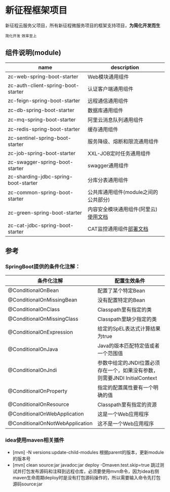 # 新征程框架项目
新征程云服务父项目，所有新征程微服务项目的框架支持项目，**为简化开发而生**

`简化开发` `效率至上`


## 组件说明(module)

 name | description
---|---
zc-web-spring-boot-starter | Web模块通用组件
zc-auth-client-spring-boot-starter | 认证客户端通用组件
zc-feign-spring-boot-starter | 远程通信通用组件
zc-db-spring-boot-starter | 数据库通用组件
zc-mq-spring-boot-starter | 阿里云消息队列通用组件
zc-redis-spring-boot-starter | 缓存通用组件
zc-sentinel-spring-boot-starter | 服务降级、熔断和限流通用组件
zc-job-spring-boot-starter | XXL-JOB定时任务通用组件
zc-swagger-spring-boot-starter | swagger通用组件
zc-sharding-jdbc-spring-boot-starter | 分库分表通用组件
zc-common-spring-boot-starter | 公共库通用组件(module之间的公共部分)
zc-green-spring-boot-starter |  内容安全模块通用组件(阿里云)[使用文档](https://gitee.com/zhangquansheng/zhengcheng-parent/tree/master/zc-green-spring-boot-starter)
zc-cat-jdbc-spring-boot-starter | CAT监控通用组件[部署文档](https://gitee.com/zhangquansheng/zhengcheng-parent/tree/master/zc-cat-spring-boot-starter)


## 参考

### SpringBoot提供的条件化注解：

条件化注解 |	配置生效条件
---|---
@ConditionalOnBean |	配置了某个特定Bean
@ConditionalOnMissingBean |	没有配置特定的Bean
@ConditionalOnClass |	Classpath里有指定的类
@ConditionalOnMissingClass |	Classpath里缺少指定的类
@ConditionalOnExpression |	给定的SpEL表达式计算结果为true
@ConditionalOnJava |	Java的版本匹配特定值或者一个范围值
@ConditionalOnJndi |	参数中给定的JNDI位置必须存在一个，如果没有参数，则需要JNDI InitialContext
@ConditionalOnProperty |	指定的配置属性要有一个明确的值
@ConditionalOnResource |	Classpath里有指定的资源
@ConditionalOnWebApplication |	这是一个Web应用程序
@ConditionalOnNotWebApplication |	这不是一个Web应用程序

### idea使用maven相关插件

- [mvn] -N versions:update-child-modules 根据parent的版本，更新module的版本号
- [mvn] clean source:jar javadoc:jar deploy -Dmaven.test.skip=true  跳过测试并打包发布源码和注释到远程仓库，必须要使用mvn命令，因为idea右侧maven生命周期deploy时是没有打包源码操作的，所以需要输入命令先打包源码source:jar
